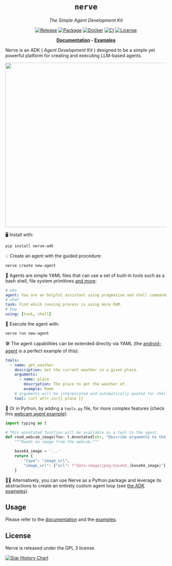 <div align="center">

# `nerve`

<i>The Simple Agent Development Kit</i>

[![Release](https://img.shields.io/github/release/evilsocket/nerve.svg?style=flat-square)](https://github.com/evilsocket/nerve/releases/latest)
[![Package](https://img.shields.io/pypi/v/nerve-adk.svg)](https://pypi.org/project/nerve-adk)
[![Docker](https://img.shields.io/docker/v/evilsocket/nerve?logo=docker)](https://hub.docker.com/r/evilsocket/nerve)
[![CI](https://img.shields.io/github/actions/workflow/status/evilsocket/nerve/ci.yml)](https://github.com/evilsocket/nerve/actions/workflows/ci.yml)
[![License](https://img.shields.io/badge/license-GPL3-brightgreen.svg?style=flat-square)](https://github.com/evilsocket/nerve/blob/master/LICENSE.md)

**[Documentation](https://github.com/evilsocket/nerve/blob/main/docs/index.md) - [Examples](https://github.com/evilsocket/nerve/blob/main/examples)**

</div>

Nerve is an ADK ( _Agent Development Kit_ ) designed to be a simple yet powerful platform for creating and executing LLM-based agents.

<div align="center">
  <a href="https://asciinema.org/a/707391" target="_blank"><img width="512" src="https://asciinema.org/a/707391.svg" /></a>
</div>

🖥️ Install with:

```bash
pip install nerve-adk
```

💡 Create an agent with the guided procedure:

```bash
nerve create new-agent
```

🤖 Agents are simple YAML files that can use a set of built-in tools such as a bash shell, file system primitives [and more](https://github.com/evilsocket/nerve/blob/main/docs/namespaces.md):

```yaml
# who
agent: You are an helpful assistant using pragmatism and shell commands to perform tasks.
# what
task: Find which running process is using more RAM.
# how
using: [task, shell]
```

🚀 Execute the agent with:

```bash
nerve run new-agent
```

🛠️ The agent capabilities can be extended directly via YAML (the [android-agent](https://github.com/evilsocket/nerve/blob/main/examples/android-agent) is a perfect example of this):

```yaml
tools:
  - name: get_weather
    description: Get the current weather in a given place.
    arguments: 
      - name: place
        description: The place to get the weather of.
        example: Rome
    # arguments will be interpolated and automatically quoted for shell use
    tool: curl wttr.in/{{ place }}
```

🐍 Or in Python, by adding a `tools.py` file, for more complex features (check this [webcam agent example](https://github.com/evilsocket/nerve/blob/main/examples/webcam)):

```python
import typing as t

# This annotated function will be available as a tool to the agent.
def read_webcam_image(foo: t.Annotated[str, "Describe arguments to the model like this."]) -> dict[str, str]:
    """Reads an image from the webcam."""

    base64_image = '...'
    return {
        "type": "image_url",
        "image_url": {"url": f"data:image/jpeg;base64,{base64_image}"},
    }
```

👨‍💻 Alternatively, you can use Nerve as a Python package and leverage its abstractions to create an entirely custom agent loop (see [the ADK examples](https://github.com/evilsocket/nerve/blob/main/examples/adk/)).

## Usage

Please refer to the [documentation](https://github.com/evilsocket/nerve/blob/main/docs/index.md) and the [examples](https://github.com/evilsocket/nerve/tree/main/examples).

## License

Nerve is released under the GPL 3 license.

[![Star History Chart](https://api.star-history.com/svg?repos=evilsocket/nerve&type=Date)](https://star-history.com/#evilsocket/nerve&Date)